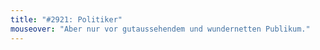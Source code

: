 ```yaml
---
title: "#2921: Politiker"
mouseover: "Aber nur vor gutaussehendem und wundernetten Publikum."
---
```

